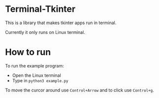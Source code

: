 # Terminal-Tkinter
This is a library that makes tkinter apps run in terminal.

Currently it only runs on Linux terminal.


# How to run
To run the example program:
* Open the Linux terminal
* Type in `python3 example.py`

To move the curcor around use `Control+Arrow` and to click use `Control+g`.
